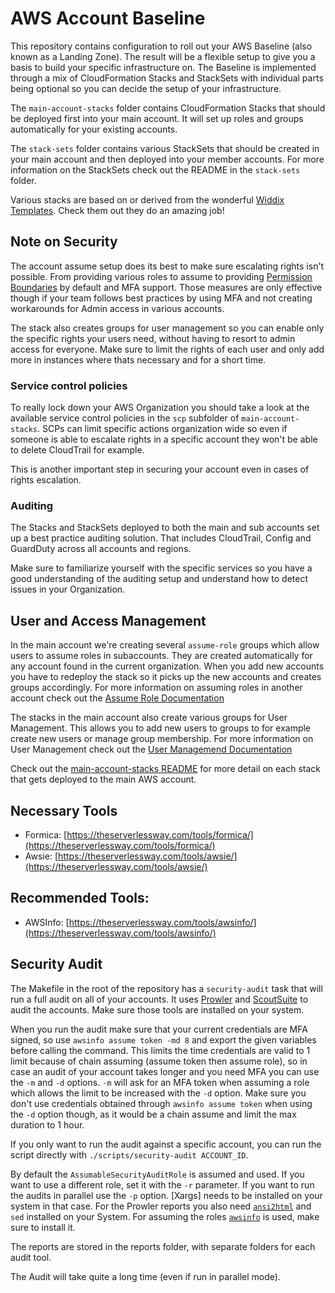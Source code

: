 # AWS Account Baseline

This repository contains configuration to roll out your AWS Baseline (also known as a Landing Zone). The result will be a flexible setup to give you a basis to build your specific infrastructure on. The Baseline is implemented through a mix of CloudFormation Stacks and StackSets with individual parts being optional so you can decide the
setup of your infrastructure.

The `main-account-stacks` folder contains CloudFormation Stacks that should be deployed first into your main account. It
will set up roles and groups automatically for your existing accounts.

The `stack-sets` folder contains various StackSets that should be created in your main account and then deployed
into your member accounts. For more information on the StackSets check out the README in the `stack-sets` folder.

Various stacks are based on or derived from the wonderful [Widdix Templates](http://templates.cloudonaut.io/en/stable/). Check them out they do an amazing job!

## Note on Security

The account assume setup does its best to make sure escalating rights isn't possible. From providing various roles
to assume to providing [Permission Boundaries](https://docs.aws.amazon.com/IAM/latest/UserGuide/access_policies_boundaries.html) by default and MFA support. Those measures are only effective though if your team follows best practices by using MFA and not creating workarounds for Admin access in various accounts.

The stack also creates groups for user management so you can enable only the specific rights your users need, without having to resort to admin access for everyone. Make sure to limit the rights of each user and only add more in instances where thats necessary and for a short time.

### Service control policies

To really lock down your AWS Organization you should take a look at the available service control policies in the `scp` subfolder of `main-account-stacks`. SCPs can limit specific actions organization wide so even if someone is able to escalate rights in a specific account they won't be able to delete CloudTrail for example.

This is another important step in securing your account even in cases of rights escalation.

### Auditing

The Stacks and StackSets deployed to both the main and sub accounts set up a best practice auditing solution. That
includes CloudTrail, Config and GuardDuty across all accounts and regions.

Make sure to familiarize yourself with the specific services so you have a good understanding of the auditing setup and understand how to detect issues in your Organization. 

## User and Access Management

In the main account we're creating several `assume-role` groups which allow users to assume roles in subaccounts.
They are created automatically for any account found in the current organization. When you add new accounts you
have to redeploy the stack so it picks up the new accounts and creates groups accordingly. For more information on assuming roles in another account check out the [Assume Role Documentation](./docs/ASSUME.md)

The stacks in the main account also create various groups for User Management. This allows you to add new users to
groups to for example create new users or manage group membership. For more information on User Management check out the [User Managemend Documentation](./docs/USER_MANAGEMENT.md)

Check out the [main-account-stacks README](./main-account-stacks/README.md) for more detail on each stack that gets deployed to the main AWS account.

## Necessary Tools

* Formica: [https://theserverlessway.com/tools/formica/](https://theserverlessway.com/tools/formica/)
* Awsie: [https://theserverlessway.com/tools/awsie/](https://theserverlessway.com/tools/awsie/)

## Recommended Tools:
* AWSInfo: [https://theserverlessway.com/tools/awsinfo/](https://theserverlessway.com/tools/awsinfo/)


## Security Audit

The Makefile in the root of the repository has a `security-audit` task that will run a full audit on all of your accounts. It uses [Prowler](https://github.com/toniblyx/prowler) and [ScoutSuite](https://github.com/nccgroup/ScoutSuite) to audit the accounts. Make sure those tools are installed on your system.

When you run the audit make sure that your current credentials are MFA signed, so use `awsinfo assume token -md 8` and export the given variables before calling the command. This limits the time credentials are valid to 1 limit because of chain assuming (assume token then assume role), so in case an audit of your account takes longer and you need MFA you can use the `-m` and `-d` options. `-m` will ask for an MFA token when assuming a role which allows the limit to be increased with the `-d` option. Make sure you don't use credentials obtained through `awsinfo assume token` when using the `-d` option though, as it would be a chain assume and limit the max duration to 1 hour. 

If you only want to run the audit against a specific account, you can run the script directly with `./scripts/security-audit ACCOUNT_ID`.

By default the `AssumableSecurityAuditRole` is assumed and used. If you want to use a different role, set it with the `-r` parameter. If you want to run the audits in parallel use the `-p` option. [Xargs] needs to be installed on your system in that case. For the Prowler reports you also need [`ansi2html`](https://pypi.org/project/ansi2html/) and `sed` installed on your System. For assuming the roles [`awsinfo`](https://theserverlessway.com/tools/awsinfo/) is used, make sure to install it.

The reports are stored in the reports folder, with separate folders for each audit tool.

The Audit will take quite a long time (even if run in parallel mode).